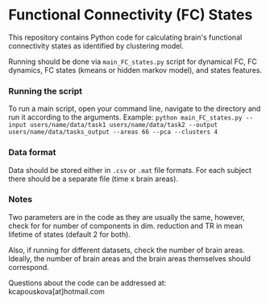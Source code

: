 # Functional Connectivity (FC) States

This repository contains Python code for calculating 
brain's functional connectivity states as identified by clustering model.

Running should be done via `main_FC_states.py` script for dynamical FC, FC dynamics,
FC states (kmeans or hidden markov model), and states features.

### Running the script

To run a main script, open your command line, navigate to the directory and run
it according to the arguments. Example:
`python main_FC_states.py --input users/name/data/task1 users/name/data/task2
--output users/name/data/tasks_output --areas 66 --pca --clusters 4`

### Data format

Data should be stored either in `.csv` or `.mat` file formats. For each subject
there should be a separate file (time x brain areas).

### Notes

Two parameters are in the code as they are usually the same, however, check for
for number of components in dim. reduction and TR in mean
lifetime of states (default 2 for both).

Also, if running for different datasets, check the number of brain areas. Ideally,
the number of brain areas and the brain areas themselves should correspond.



Questions about the code can be addressed at: kcapouskova[at]hotmail.com
